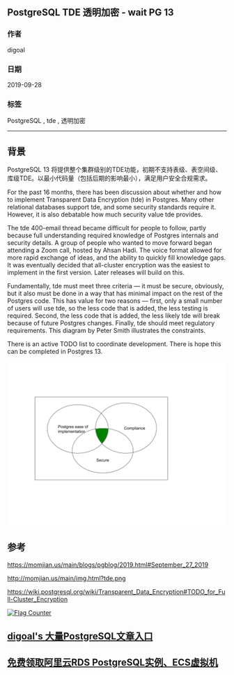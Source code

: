 ## PostgreSQL TDE 透明加密 - wait PG 13  
            
### 作者            
digoal            
            
### 日期            
2019-09-28            
            
### 标签            
PostgreSQL , tde , 透明加密     
            
----            
            
## 背景    
PostgreSQL 13 将提供整个集群级别的TDE功能，初期不支持表级、表空间级、库级TDE。以最小代码量（包括后期的影响最小），满足用户安全合规需求。  
  
For the past 16 months, there has been discussion about whether and how to implement Transparent Data Encryption (tde) in Postgres. Many other relational databases support tde, and some security standards require it. However, it is also debatable how much security value tde provides.  
  
The tde 400-email thread became difficult for people to follow, partly because full understanding required knowledge of Postgres internals and security details. A group of people who wanted to move forward began attending a Zoom call, hosted by Ahsan Hadi. The voice format allowed for more rapid exchange of ideas, and the ability to quickly fill knowledge gaps. It was eventually decided that all-cluster encryption was the easiest to implement in the first version. Later releases will build on this.  
  
Fundamentally, tde must meet three criteria — it must be secure, obviously, but it also must be done in a way that has minimal impact on the rest of the Postgres code. This has value for two reasons — first, only a small number of users will use tde, so the less code that is added, the less testing is required. Second, the less code that is added, the less likely tde will break because of future Postgres changes. Finally, tde should meet regulatory requirements. This diagram by Peter Smith illustrates the constraints.  
  
There is an active TODO list to coordinate development. There is hope this can be completed in Postgres 13.  
  
  
![pic](20190928_01_pic_001.png)  
  
## 参考  
https://momjian.us/main/blogs/pgblog/2019.html#September_27_2019  
  
http://momjian.us/main/img.html?tde.png  
  
https://wiki.postgresql.org/wiki/Transparent_Data_Encryption#TODO_for_Full-Cluster_Encryption  
  
    
  
<a rel="nofollow" href="http://info.flagcounter.com/h9V1"  ><img src="http://s03.flagcounter.com/count/h9V1/bg_FFFFFF/txt_000000/border_CCCCCC/columns_2/maxflags_12/viewers_0/labels_0/pageviews_0/flags_0/"  alt="Flag Counter"  border="0"  ></a>  
  
  
## [digoal's 大量PostgreSQL文章入口](https://github.com/digoal/blog/blob/master/README.md "22709685feb7cab07d30f30387f0a9ae")
  
  
## [免费领取阿里云RDS PostgreSQL实例、ECS虚拟机](https://free.aliyun.com/ "57258f76c37864c6e6d23383d05714ea")
  
